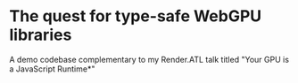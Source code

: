 # The quest for type-safe WebGPU libraries

A demo codebase complementary to my Render.ATL talk titled "Your GPU is a JavaScript Runtime*"